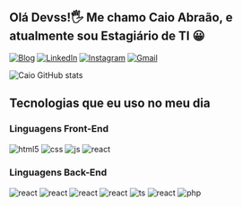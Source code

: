 ## Olá Devss!🖐️ Me chamo Caio Abraão, e atualmente sou Estagiário de TI 😀



[![Blog](https://img.shields.io/website?label=MeuPortifolio.com&style=for-the-badge&url=https://MeuPortifolio/)](https://MeuPortifolio.com)
[![LinkedIn](https://img.shields.io/badge/LinkedIn-0077B5?style=for-the-badge&logo=linkedin&logoColor=white)](https://www.linkedin.com/in/caio-abra%C3%A3o-oliveira-rocha-112868230/)
[![Instagram](https://img.shields.io/badge/Instagram-E4405F?style=for-the-badge&logo=instagram&logoColor=white)](https://www.instagram.com/crfcaioo01)
[![Gmail](https://img.shields.io/badge/Gmail-D14836?style=for-the-badge&logo=gmail&logoColor=white)](https://mail.google.com/mail/u/0/#inbox)

![Caio GitHub stats](https://github-readme-stats.vercel.app/api?username=caioabraao01&theme=chartreuse-dark&show_icons=true)

## Tecnologias que eu uso no meu dia

<div style="display: inline_block">
  <div>
     <h3>Linguagens Front-End</h3>
  <img align="center" alt="html5" src="https://img.shields.io/badge/HTML5-E34F26?style=for-the-badge&logo=html5&logoColor=white" />
  <img align="center" alt="css" src="https://img.shields.io/badge/CSS3-1572B6?style=for-the-badge&logo=css3&logoColor=white" />
  <img align="center" alt="js" src="https://img.shields.io/badge/JavaScript-F7DF1E?style=for-the-badge&logo=javascript&logoColor=black"/>
  <img align="center" alt="react" src="https://img.shields.io/badge/Bootstrap-563D7C?style=for-the-badge&logo=bootstrap&logoColor=white"/>
  </div>
  
  <div>
    <h3>Linguagens Back-End</h3>
  <img align="center" alt="react" src="https://img.shields.io/badge/React-20232A?style=for-the-badge&logo=react&logoColor=61DAFB" />
  <img align="center" alt="react" src="https://img.shields.io/badge/C%2B%2B-00599C?style=for-the-badge&logo=c%2B%2B&logoColor=white" />
  <img align="center" alt="react" src="https://img.shields.io/badge/C%23-239120?style=for-the-badge&logo=c-sharp&logoColor=white" />
   <img align="center" alt="react" src="https://img.shields.io/badge/C-00599C?style=for-the-badge&logo=c&logoColor=white" />
  <img align="center" alt="ts" src="https://img.shields.io/badge/Python-14354C?style=for-the-badge&logo=python&logoColor=white"/>
  <img align="center" alt="react" src="https://img.shields.io/badge/MySQL-00000F?style=for-the-badge&logo=mysql&logoColor=white" />
    <img align="center" alt="php" src="https://img.shields.io/badge/PHP-777BB4?style=for-the-badge&logo=php&logoColor=white" />
    
  </div>
  
</div><br/>



